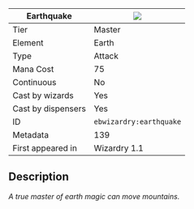 | Earthquake |![](https://github.com/Electroblob77/Wizardry/blob/1.12.2/src/main/resources/assets/ebwizardry/textures/spells/earthquake.png)|
|---|---|
| Tier | Master |
| Element | Earth |
| Type | Attack |
| Mana Cost | 75 |
| Continuous | No |
| Cast by wizards | Yes |
| Cast by dispensers | Yes |
| ID | `ebwizardry:earthquake` |
| Metadata | 139 |
| First appeared in | Wizardry 1.1 |
## Description
_A true master of earth magic can move mountains._